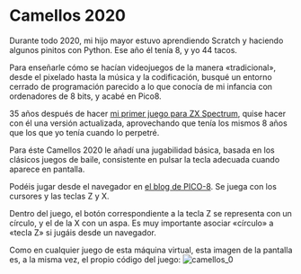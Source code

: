 # Camellos 2020

Durante todo 2020, mi hijo mayor estuvo aprendiendo Scratch y haciendo algunos pinitos con Python. Ese año él tenía 8, y yo 44 tacos.

Para enseñarle cómo se hacían videojuegos de la manera «tradicional», desde el pixelado hasta la música y la codificación, busqué un entorno cerrado de programación parecido a lo que conocía de mi infancia con ordenadores de 8 bits, y acabé en Pico8.

35 años después de hacer [mi primer juego para ZX Spectrum](https://github.com/Ganso/camellos), quise hacer con él una versión actualizada, aprovechando que tenía los mismos 8 años que los que yo tenía cuando lo perpetré.

Para éste Camellos 2020 le añadí una jugabilidad básica, basada en los clásicos juegos de baile, consistente en pulsar la tecla adecuada cuando aparece en pantalla.

Podéis jugar desde el navegador en [el blog de PICO-8](https://www.lexaloffle.com/bbs/?pid=camellos). Se juega con los cursores y las teclas Z y X.

Dentro del juego, el botón correspondiente a la tecla Z se representa con un círculo, y el de la X con un aspa. Es muy importante asociar «círculo» a «tecla Z» si jugáis desde un navegador.

Como en cualquier juego de esta máquina virtual, esta imagen de la pantalla es, a la misma vez, el propio código del juego:
![camellos_0](https://github.com/Ganso/camellos-2020/assets/1718890/5efc5a60-41cc-4a99-a8a5-fdcad6379146)
